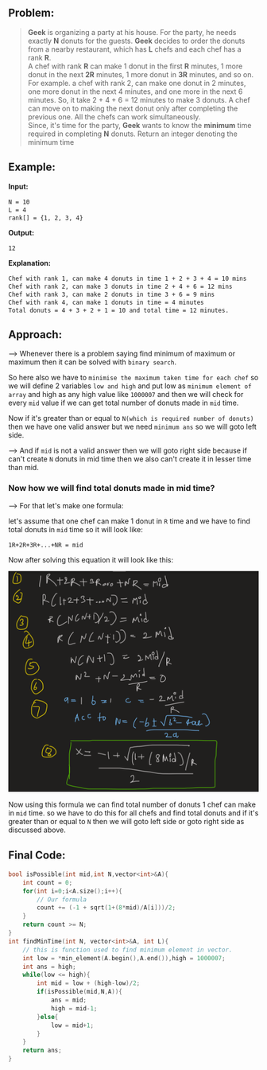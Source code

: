 ## Problem:

>**Geek** is organizing a party at his house. For the party, he needs exactly **N** donuts for the guests. **Geek** decides to order the donuts from a nearby restaurant, which has **L** chefs and each chef has a rank **R**.   
A chef with rank **R** can make 1 donut in the first **R** minutes, 1 more donut in the next **2R** minutes, 1 more donut in **3R** minutes, and so on.  
For example. a chef with rank 2, can make one donut in 2 minutes, one more donut in the next 4 minutes, and one more in the next 6 minutes. So, it take 2 + 4 + 6 = 12 minutes to make 3 donuts. A chef can move on to making the next donut only after completing the previous one. All the chefs can work simultaneously.  
Since, it's time for the party, **Geek** wants to know the **minimum** time required in completing **N** donuts. Return an integer denoting the minimum time

## Example:

**Input:**
```
N = 10
L = 4
rank[] = {1, 2, 3, 4}
```
**Output:** 
```
12
```
**Explanation:** 
```
Chef with rank 1, can make 4 donuts in time 1 + 2 + 3 + 4 = 10 mins
Chef with rank 2, can make 3 donuts in time 2 + 4 + 6 = 12 mins
Chef with rank 3, can make 2 donuts in time 3 + 6 = 9 mins
Chef with rank 4, can make 1 donuts in time = 4 minutes
Total donuts = 4 + 3 + 2 + 1 = 10 and total time = 12 minutes.
```

## Approach:

--> Whenever there is a problem saying find minimum of maximum or maximum then it can be solved with `binary search`.

So here also we have to `minimise the maximum taken time for each chef` so we will define 2 variables `low and high` and put low as `minimum element of array` and high as any high value like `1000007` and then we will check for every `mid` value if we can get total number of donuts made in `mid` time.

Now if it's greater than or equal to `N(which is required number of donuts)` then we have one valid answer but we need `minimum ans` so we will goto left side.

--> And if `mid` is not a valid answer then we will goto right side because if can't create `N` donuts in mid time then we also can't create it in lesser time than mid.

### Now how we will find total donuts made in mid time?

--> For that let's make one formula:

let's assume that one chef can make 1 donut in `R` time and we have to find total donuts in `mid` time so it will look like:

```
1R+2R+3R+...+NR = mid
```

Now after solving this equation it will look like this:

![](../GFG/Attachments/Pasted%20image%2020220903140531.png)

Now using this formula we can find total number of donuts 1 chef can make in `mid` time. so we have to do this for all chefs and find total donuts and if it's greater than or equal to `N` then we will goto left side or goto right side as discussed above.

## Final Code:

```cpp
bool isPossible(int mid,int N,vector<int>&A){
	int count = 0;
	for(int i=0;i<A.size();i++){
		// Our formula
		count += (-1 + sqrt(1+(8*mid)/A[i]))/2;
	}
	return count >= N;
}
int findMinTime(int N, vector<int>&A, int L){
	// this is function used to find minimum element in vector.
	int low = *min_element(A.begin(),A.end()),high = 1000007;
	int ans = high;
	while(low <= high){
		int mid = low + (high-low)/2;
		if(isPossible(mid,N,A)){
			ans = mid;
			high = mid-1;
		}else{
			low = mid+1;
		}
	}
	return ans;
} 
```

